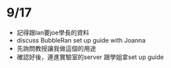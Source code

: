 # 9/17
- 記得跟Ian要joe學長的資料
- discuss BubbleRan set up guide with Joanna
- 先詢問教授讓我做這個的用途
- 確認好後，連進實驗室的server 跟學姐拿set up guide
